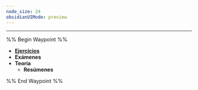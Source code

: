 ```yaml
---
node_size: 24
obsidianUIMode: preview
---
```

---
%% Begin Waypoint %%
- **[Ejercicios](./Ejercicios/Ejercicios.md)**
- **Exámenes**
- **Teoría**
	- **Resúmenes**

%% End Waypoint %%